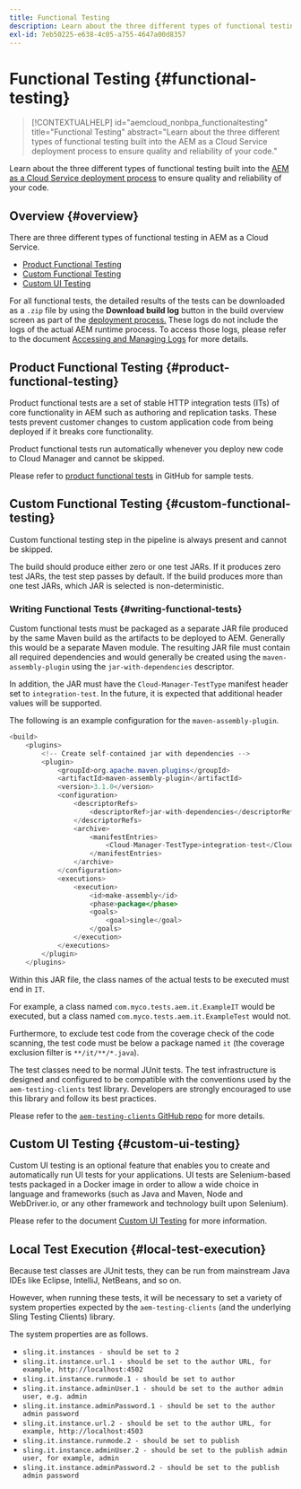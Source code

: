 ```yaml
---
title: Functional Testing
description: Learn about the three different types of functional testing built into the AEM as a Cloud Service deployment process to ensure quality and reliability of your code.
exl-id: 7eb50225-e638-4c05-a755-4647a00d8357
---
```


# Functional Testing {#functional-testing}

>[!CONTEXTUALHELP]
>id="aemcloud_nonbpa_functionaltesting"
>title="Functional Testing"
>abstract="Learn about the three different types of functional testing built into the AEM as a Cloud Service deployment process to ensure quality and reliability of your code."

Learn about the three different types of functional testing built into the [AEM as a Cloud Service deployment process](/help/implementing/cloud-manager/deploy-code.md) to ensure quality and reliability of your code.

## Overview {#overview}

There are three different types of functional testing in AEM as a Cloud Service.

* [Product Functional Testing](#product-functional-testing)
* [Custom Functional Testing](#custom-functional-testing)
* [Custom UI Testing](#custom-ui-testing)

For all functional tests, the detailed results of the tests can be downloaded as a `.zip` file by using the **Download build log** button in the build overview screen as part of the [deployment process.](/help/implementing/cloud-manager/deploy-code.md) These logs do not include the logs of the actual AEM runtime process. To access those logs, please refer to the document [Accessing and Managing Logs](/help/implementing/cloud-manager/manage-logs.md) for more details.

## Product Functional Testing {#product-functional-testing}

Product functional tests are a set of stable HTTP integration tests (ITs) of core functionality in AEM such as authoring and replication tasks. These tests prevent customer changes to custom application code from being deployed if it breaks core functionality.

Product functional tests run automatically whenever you deploy new code to Cloud Manager and cannot be skipped.

Please refer to [product functional tests](https://github.com/adobe/aem-test-samples/tree/aem-cloud/smoke) in GitHub for sample tests.

## Custom Functional Testing {#custom-functional-testing}

Custom functional testing step in the pipeline is always present and cannot be skipped. 

The build should produce either zero or one test JARs. If it produces zero test JARs, the test step passes by default. If the build produces more than one test JARs, which JAR is selected is non-deterministic.

### Writing Functional Tests {#writing-functional-tests}

Custom functional tests must be packaged as a separate JAR file produced by the same Maven build as the artifacts to be deployed to AEM. Generally this would be a separate Maven module. The resulting JAR file must contain all required dependencies and would generally be created using the `maven-assembly-plugin` using the `jar-with-dependencies` descriptor. 

In addition, the JAR must have the `Cloud-Manager-TestType` manifest header set to `integration-test`. In the future, it is expected that additional header values will be supported. 

The following is an example configuration for the `maven-assembly-plugin`.

```java
<build>
    <plugins>
        <!-- Create self-contained jar with dependencies -->
        <plugin>
            <groupId>org.apache.maven.plugins</groupId>
            <artifactId>maven-assembly-plugin</artifactId>
            <version>3.1.0</version>
            <configuration>
                <descriptorRefs>
                    <descriptorRef>jar-with-dependencies</descriptorRef>
                </descriptorRefs>
                <archive>
                    <manifestEntries>
                        <Cloud-Manager-TestType>integration-test</Cloud-Manager-TestType>
                    </manifestEntries>
                </archive>
            </configuration>
            <executions>
                <execution>
                    <id>make-assembly</id>
                    <phase>package</phase>
                    <goals>
                        <goal>single</goal>
                    </goals>
                </execution>
            </executions>
        </plugin>
    </plugins>
```

Within this JAR file, the class names of the actual tests to be executed must end in `IT`. 

For example, a class named `com.myco.tests.aem.it.ExampleIT` would be executed, but a class named `com.myco.tests.aem.it.ExampleTest` would not.
 
Furthermore, to exclude test code from the coverage check of the code scanning, the test code must be below a package named `it` (the coverage exclusion filter is `**/it/**/*.java`).

The test classes need to be normal JUnit tests. The test infrastructure is designed and configured to be compatible with the conventions used by the `aem-testing-clients` test library. Developers are strongly encouraged to use this library and follow its best practices.

Please refer to the [`aem-testing-clients` GitHub repo](https://github.com/adobe/aem-testing-clients) for more details.

## Custom UI Testing {#custom-ui-testing}

Custom UI testing is an optional feature that enables you to create and automatically run UI tests for your applications. UI tests are Selenium-based tests packaged in a Docker image in order to allow a wide choice in language and frameworks (such as Java and Maven, Node and WebDriver.io, or any other framework and technology built upon Selenium).

Please refer to the document [Custom UI Testing](/help/implementing/cloud-manager/ui-testing.md#custom-ui-testing) for more information.

## Local Test Execution {#local-test-execution}

Because test classes are JUnit tests, they can be run from mainstream Java IDEs like Eclipse, IntelliJ, NetBeans, and so on. 

However, when running these tests, it will be necessary to set a variety of system properties expected by the `aem-testing-clients` (and the underlying Sling Testing Clients) library.

The system properties are as follows.

* `sling.it.instances - should be set to 2`
* `sling.it.instance.url.1 - should be set to the author URL, for example, http://localhost:4502`
* `sling.it.instance.runmode.1 - should be set to author`
* `sling.it.instance.adminUser.1 - should be set to the author admin user, e.g. admin`
* `sling.it.instance.adminPassword.1 - should be set to the author admin password`
* `sling.it.instance.url.2 - should be set to the author URL, for example, http://localhost:4503`
* `sling.it.instance.runmode.2 - should be set to publish`
* `sling.it.instance.adminUser.2 - should be set to the publish admin user, for example, admin`
* `sling.it.instance.adminPassword.2 - should be set to the publish admin password`
